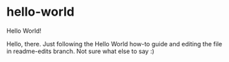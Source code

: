 # hello-world
Hello World!

Hello, there. Just following the Hello World how-to guide and editing the file in readme-edits branch. 
Not sure what else to say :)
